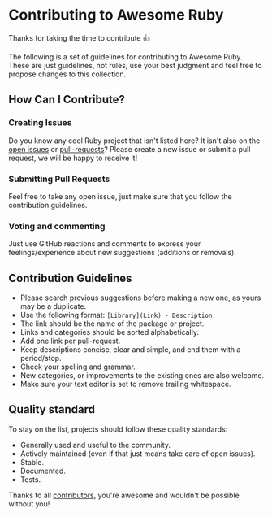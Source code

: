 # Contributing to Awesome Ruby

Thanks for taking the time to contribute :+1:

The following is a set of guidelines for contributing to Awesome Ruby. These are just guidelines, not rules, use your best judgment and feel free to propose changes to this collection.

## How Can I Contribute?

### Creating Issues

Do you know any cool Ruby project that isn't listed here? It isn't also on the [open issues](https://github.com/markets/awesome-ruby/issues) or [pull-requests](https://github.com/markets/awesome-ruby/pulls)?
Please create a new issue or submit a pull request, we will be happy to receive it!

### Submitting Pull Requests

Feel free to take any open issue, just make sure that you follow the contribution guidelines.

### Voting and commenting

Just use GitHub reactions and comments to express your feelings/experience about new suggestions (additions or removals).

## Contribution Guidelines

* Please search previous suggestions before making a new one, as yours may be a duplicate.
* Use the following format: `[Library](Link) - Description.`
* The link should be the name of the package or project.
* Links and categories should be sorted alphabetically.
* Add one link per pull-request.
* Keep descriptions concise, clear and simple, and end them with a period/stop.
* Check your spelling and grammar.
* New categories, or improvements to the existing ones are also welcome.
* Make sure your text editor is set to remove trailing whitespace.

## Quality standard

To stay on the list, projects should follow these quality standards:

* Generally used and useful to the community.
* Actively maintained (even if that just means take care of open issues).
* Stable.
* Documented.
* Tests.

Thanks to all [contributors](https://github.com/markets/awesome-ruby/graphs/contributors), you're awesome and wouldn't be possible without you!
